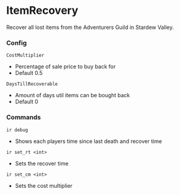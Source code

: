 # ItemRecovery
Recover all lost items from the Adventurers Guild in Stardew Valley.

### Config

`CostMultiplier`
- Percentage of sale price to buy back for
- Default 0.5

`DaysTillRecoverable`
- Amount of days util items can be bought back
- Default 0

### Commands

`ir debug`
- Shows each players time since last death and recover time

`ir set_rt <int>`
- Sets the recover time

`ir set_cm <int>`
- Sets the cost multiplier
